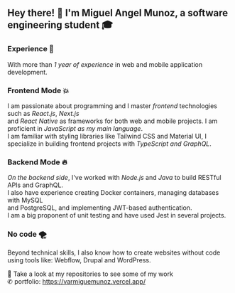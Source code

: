 ## Hey there! 👋 I'm Miguel Angel Munoz, a software engineering student 🎓 

<p>

### Experience 🦥

With more than *1 year of experience* in web and mobile application development. </br> 

### Frontend Mode 💥

I am passionate about programming and I master *frontend* technologies such as *React.js*, *Next.js* </br> and *React Native* as frameworks for both web and mobile projects.
I am proficient in *JavaScript as my main language*. </br> I am familiar with styling libraries like Tailwind CSS and Material UI, I specialize in building frontend projects with *TypeScript and GraphQL*.

### Backend Mode 🔥

*On the backend side*, I've worked with *Node.js* and *Java* to build RESTful APIs and GraphQL. </br> 
I also have experience creating Docker containers, managing databases with MySQL </br> and PostgreSQL, and implementing JWT-based authentication. </br> 
I am a big proponent of unit testing and have used Jest in several projects. </br> 

### No code 🌪️
Beyond technical skills, I also know how to create websites without code using tools like: Webflow, Drupal and WordPress.

👀 Take a look at my repositories to see some of my work <br> 
✆ portfolio: https://varmiguemunoz.vercel.app/ 








